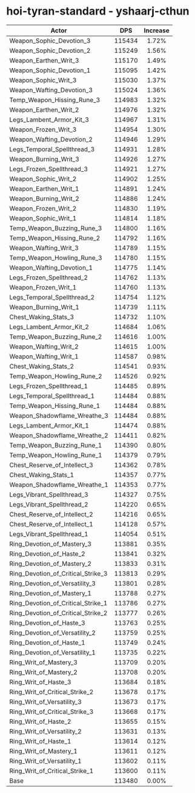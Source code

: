 # hoi-tyran-standard - yshaarj-cthun
| Actor | DPS | Increase |
|---|:---:|:---:|
|Weapon_Sophic_Devotion_3|115434|1.72%|
|Weapon_Sophic_Devotion_2|115249|1.56%|
|Weapon_Earthen_Writ_3|115170|1.49%|
|Weapon_Sophic_Devotion_1|115095|1.42%|
|Weapon_Sophic_Writ_3|115030|1.37%|
|Weapon_Wafting_Devotion_3|115024|1.36%|
|Temp_Weapon_Hissing_Rune_3|114983|1.32%|
|Weapon_Earthen_Writ_2|114976|1.32%|
|Legs_Lambent_Armor_Kit_3|114967|1.31%|
|Weapon_Frozen_Writ_3|114954|1.30%|
|Weapon_Wafting_Devotion_2|114946|1.29%|
|Legs_Temporal_Spellthread_3|114931|1.28%|
|Weapon_Burning_Writ_3|114926|1.27%|
|Legs_Frozen_Spellthread_3|114921|1.27%|
|Weapon_Sophic_Writ_2|114902|1.25%|
|Weapon_Earthen_Writ_1|114891|1.24%|
|Weapon_Burning_Writ_2|114886|1.24%|
|Weapon_Frozen_Writ_2|114830|1.19%|
|Weapon_Sophic_Writ_1|114814|1.18%|
|Temp_Weapon_Buzzing_Rune_3|114800|1.16%|
|Temp_Weapon_Hissing_Rune_2|114792|1.16%|
|Weapon_Wafting_Writ_3|114789|1.15%|
|Temp_Weapon_Howling_Rune_3|114780|1.15%|
|Weapon_Wafting_Devotion_1|114775|1.14%|
|Legs_Frozen_Spellthread_2|114762|1.13%|
|Weapon_Frozen_Writ_1|114760|1.13%|
|Legs_Temporal_Spellthread_2|114754|1.12%|
|Weapon_Burning_Writ_1|114739|1.11%|
|Chest_Waking_Stats_3|114732|1.10%|
|Legs_Lambent_Armor_Kit_2|114684|1.06%|
|Temp_Weapon_Buzzing_Rune_2|114616|1.00%|
|Weapon_Wafting_Writ_2|114615|1.00%|
|Weapon_Wafting_Writ_1|114587|0.98%|
|Chest_Waking_Stats_2|114541|0.93%|
|Temp_Weapon_Howling_Rune_2|114526|0.92%|
|Legs_Frozen_Spellthread_1|114485|0.89%|
|Legs_Temporal_Spellthread_1|114484|0.88%|
|Temp_Weapon_Hissing_Rune_1|114484|0.88%|
|Weapon_Shadowflame_Wreathe_3|114484|0.88%|
|Legs_Lambent_Armor_Kit_1|114474|0.88%|
|Weapon_Shadowflame_Wreathe_2|114411|0.82%|
|Temp_Weapon_Buzzing_Rune_1|114390|0.80%|
|Temp_Weapon_Howling_Rune_1|114379|0.79%|
|Chest_Reserve_of_Intellect_3|114362|0.78%|
|Chest_Waking_Stats_1|114357|0.77%|
|Weapon_Shadowflame_Wreathe_1|114353|0.77%|
|Legs_Vibrant_Spellthread_3|114327|0.75%|
|Legs_Vibrant_Spellthread_2|114220|0.65%|
|Chest_Reserve_of_Intellect_2|114216|0.65%|
|Chest_Reserve_of_Intellect_1|114128|0.57%|
|Legs_Vibrant_Spellthread_1|114054|0.51%|
|Ring_Devotion_of_Mastery_3|113881|0.35%|
|Ring_Devotion_of_Haste_2|113841|0.32%|
|Ring_Devotion_of_Mastery_2|113833|0.31%|
|Ring_Devotion_of_Critical_Strike_3|113813|0.29%|
|Ring_Devotion_of_Versatility_3|113801|0.28%|
|Ring_Devotion_of_Mastery_1|113788|0.27%|
|Ring_Devotion_of_Critical_Strike_1|113786|0.27%|
|Ring_Devotion_of_Critical_Strike_2|113777|0.26%|
|Ring_Devotion_of_Haste_3|113763|0.25%|
|Ring_Devotion_of_Versatility_2|113759|0.25%|
|Ring_Devotion_of_Haste_1|113749|0.24%|
|Ring_Devotion_of_Versatility_1|113735|0.22%|
|Ring_Writ_of_Mastery_3|113709|0.20%|
|Ring_Writ_of_Mastery_2|113708|0.20%|
|Ring_Writ_of_Haste_3|113684|0.18%|
|Ring_Writ_of_Critical_Strike_2|113678|0.17%|
|Ring_Writ_of_Versatility_3|113673|0.17%|
|Ring_Writ_of_Critical_Strike_3|113668|0.17%|
|Ring_Writ_of_Haste_2|113655|0.15%|
|Ring_Writ_of_Versatility_2|113631|0.13%|
|Ring_Writ_of_Haste_1|113614|0.12%|
|Ring_Writ_of_Mastery_1|113611|0.12%|
|Ring_Writ_of_Versatility_1|113602|0.11%|
|Ring_Writ_of_Critical_Strike_1|113600|0.11%|
|Base|113480|0.00%|

